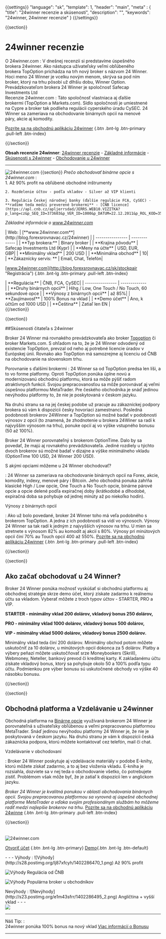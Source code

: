 ﻿{{settings}}
  "language": "sk",
  "template": 1,
  "header": "main",
  "meta" : {
    "title": "24winner recenzie a skúsenosti",
    "description": "",
    "keywords": "24winner, 24winner recenzie"
  }
{{/settings}}
<span itemprop="reviewRating" itemscope itemtype="http://schema.org/Rating">
  <meta itemprop="worstRating" content="1"/>
  <meta itemprop="ratingValue" content="87"/>
  <meta itemprop="bestRating" content="100"/>
</span>
<meta itemprop="itemreviewed" content="Stockpair">
<meta itemprop="author" content="ForexSrovnávač.cz">

<div class="row">
<div class="col-md-9" role="main" markdown="1">

{{section}}

# 24winner recenzie
<div class="row" style="width:92%">
  <div class="col-md-6" markdown="1">
O 24winner.com
:    
V dnešnej recenzii si predstavíme úspešného brokera 24winner. Ako nástupca užívateľsky veľmi obľúbeného brokera TopOption prichádza na trh nový broker s názvom 24 Winner. Hoci meno 24 Winner je vcelku novým menom, skrýva sa pod ním broker, ktorý na trhu pôsobí už dlhšiu dobu, Winner Option. Prevádzkovateľom brokera 24 Winner je spoločnosť Safecap Investments Ltd


</div>
  <div class="col-md-6" markdown="1">
Recenzie 24winner.com
:    
Táto spoločnosť vlastniaca aj ďalšie brokermi (TopOption a Markets.com). Sídlo spoločnosti je umiestnené na Cypre a broker tak podlieha regulácii cyperského úradu CySEC. 24 Winner sa zameriava na obchodovanie binárnych opcií na menové páry, akcie aj komodity.

[Pozrite sa na obchodnú aplikáciu 24winner](http://blog.forexsrovnavac.cz/sk/24winner "Registrácia") {.btn .bnt-lg .btn-primary .pull-left .btn-index}

</div>
</div>
{{/section}}

**Obsah recenzie 24winner**: [24winner recenzie](http://forexsrovnavac.cz/sk/24winner#section-1) - [Základné informácie](http://forexsrovnavac.cz/sk/24winner#section-2) - [Skúsenosti s 24winner](http://forexsrovnavac.cz/sk/24winner#section-3) - [Obchodovanie u 24winner](http://forexsrovnavac.cz/sk/24winner#section-4)
- - -
![24winner.com](http://blog.forexsrovnavac.cz/sk/wp-content/uploads/2015/04/2015-04-30-16_00_25-24Winner-%E2%80%93-Option-%E2%80%93-Your-Winning-Option-for-Trading-Binary-Options.png) 
{{section}}
*Prečo obchodovať binárne opcie s 24winner.com*
:    
     1. Až 90% profit na obľúbené obchodné inštrumenty
    
    2. Rozdelenie účtov - podľa vkladov - Silver až VIP klienti

    3. Regulácia Českej národnej banky (ďalšie regulácie FCA, CySEC) - **radíme teda medzi preverené brokermi** - [ČNB licence](https://apl.cnb.cz/apljerrsdad/JERRS.WEB10.VIZITKA?p_lang=cz&p_SEQ_ID=373603&p_VER_ID=1000&p_DATUM=22.12.2011&p_ROL_KOD=35)


*Základné informácie o www.24winner.com*
<div class="row" style="width:92%">
  <div class="col-md-6" markdown="1">
| Web:     |   [**www.24winner.com**](http://blog.forexsrovnavac.cz/24winner) |
| ---------------- | ------------- |
| **Typ brokera:**   | Binary broker  |
| **Krajina pôvodu**   | Safecap Investments Ltd (Kypr)  |
| **Meny na účte** | USD, EUR, GBP|
| **Minimálny vklad** | 200 USD |
| **Minimálna obchod**  | 10|
| **Zákaznícky servis: **  | Email, Chat, Telefón|

[www.24winner.com](http://blog.forexsrovnavac.cz/sk/stockpair "Registrácia") {.btn .bnt-lg .btn-primary .pull-left .btn-index}

  </div>
  <div class="col-md-6" markdown="1">
| **Regulácia:**  | ČNB, FCA, CySEC|
| ---------------- | ------------- |
| **Druhy binárnych opcií**  | Hihg / Low, One Touch / No Touch, 60 sekundové opce |
| **Výnosy z binárnych opcií**  | až 85%|
| **Zaujímavosť**  | 100% Bonus na vklad |
| **Demo účet**  | Ano, k účtům od 1000 USD |
| **Čeština**  | Zatiaľ len EN |

</div>
</div>
{{/section}}

{{section}}

##Skúsenosti čitateľa s 24winner

Broker 24 Winner má rovnakého prevádzkovateľa ako broker [Topoption](http://blog.forexsrovnavac.cz/sk/24winner "Topoption recenzie") či broker Markets.com. S ohľadom na to, že je 24 Winner odvodený od existencie TopOption, prevzal od neho aj potrebné licencie úradov v Európskej únii. Rovnako ako TopOption má samozrejme aj licenciu od ČNB na obchodovanie na slovenskom trhu.

Porovnanie s ďalšími brokermi
:    24 Winner sa od TopOption predsa len líši, a to vo forme platformy. Oproti TopOption ponúka úplne novú a modernizovanú obchodnú platformu, ktorá sa môže pýšiť radom atraktívnych funkcií. Svojou prepracovanosťou sa môže porovnávať aj veľmi úspešnou platformou MetaTrader. Pre českého obchodníka je snáď jedinou nevýhodou platformy to, že nie je poskytovaná v českom jazyku.

Na druhú stranu sa na jej českej podobe už pracuje au zákazníckej podpory brokera sú vám k dispozícii česky hovoriaci zamestnanci. Posledná podobnosti brokerov 24Winner a TopOption sú možné badať v podobnosti výnosov z opcií (to znamená, že zhodnotenie u brokera 24Winer sa radí k najvyšším výnosom na trhu), ponuke opcií aj vo výške vstupného bonusu (50 až 100%).

Broker 24 Winner porovnateľný s brokerom OptionTime. Dalo by sa povedať, že majú aj rovnakého prevádzkovateľa. Jediné rozdiely u týchto dvoch brokerov sú možné badať v dizajne a výške minimálneho vkladu (OptionTime 100 USD, 24 Winner 200 USD).

S akými opciami môžeme u 24 Winner obchodovať?

:    24 Winner sa zameriava na obchodovanie binárnych opcií na Forex, akcie, komodity, indexy, menové páry i Bitcoin. Jeho obchodná ponuka zahŕňa klasické High / Low opcie, One Touch a No Touch opcie, binárne párové opcie a opcie delené podľa expiračnej doby (krátkodobé a dlhodobé, expiračná doba sa pohybuje od jednej minúty až po niekoľko hodín).

Výnosy z binárnych opcií

:    Ako už bolo povedané, broker 24 Winner toho má veľa podobného s brokerom TopOption. A jedna z ich podobností sa vidí vo výnosoch. Výnosy 24 Winner sa tak radí k jedným z najvyšších výnosov na trhu. U mien sa stretnete s výnosom 82% au komodít aj akcií s 80%. Výnosy pri minútových opcií činí 70% au Touch opcií 400 až 550%.
[Pozrite sa na obchodnú aplikáciu 24winner](http://blog.forexsrovnavac.cz/sk/24winner "Registrácia") {.btn .bnt-lg .btn-primary .pull-left .btn-index}


{{/section}}

{{section}}
## Ako začať obchodovať u 24 Winner?

Broker 24 Winner ponúka možnosť vyskúšať si obchodnú platformu aj obchodnej stratégie skrze demo účet, ktorý získate zadarmo k reálnemu účtu sa vkladom. Vyberať môžete z troch typov účtov - STARTER, PRO a VIP.

**STARTER - minimálny vklad 200 dolárov, vkladový bonus 250 dolárov,**
 
**PRO - minimálny vklad 1000 dolárov, vkladový bonus 500 dolárov,**

**VIP - minimálny vklad 5000 dolárov, vkladový bonus 2500 dolárov.**

Minimálny vklad teda činí 200 dolárov. Minimálny obchod potom môžete uskutočniť za 10 dolárov, u minútových opcií dokonca za 5 dolárov. Platby a výbery peňazí môžete uskutočňovať srze Moneybookers (Skrill), Webmoney, Neteller, bankový prevod či kreditnej karty. K zakladanému účtu získate vkladový bonus, ktorý sa pohybuje okolo 50 a 100% podľa typu účtu. Podmienkou pre výber bonusu sú uskutočnené obchody vo výške 40 násobku bonusu.


{{/section}}


{{section}}
## Obchodná platforma a Vzdelávanie u 24winner

Obchodná platforma na [Binárne opcie](http://www.forexsrovnavac.cz/sk/binarne-opcie "Binárne opcie") využívaná brokerom 24 Winner je porovnateľná s užívateľsky obľúbenou a veľmi prepracovanou platformou MetaTrader. Snáď jedinou nevýhodou platformy 24 Winner je, že nie je poskytovaná v českom jazyku. Na druhú stranu je vám k dispozícii česká zákaznícka podpora, ktorú môžete kontaktovať cez telefón, mail či chat.

Vzdelávanie v obchodovaní

:     Broker 24 Winner poskytuje aj vzdelávacie materiály v podobe E-knihy, ktorú môžete získať zadarmo, a to aj bez vloženia vkladu. E-kniha je rozsiahla, dozviete sa v nej teda o obchodovanie všetko, čo potrebujete zistiť. Problémom však môže byť, že je zatiaľ k dispozícii len v anglickom jazyku.

*Broker 24 Winner je kvalitná ponukou v oblasti obchodovania binárnych opcií. Svojou prepracovanou platformou sa vyrovná aj úspešné obchodnej platforme MetaTrader a vďaka svojim profesionálnym službám ho môžeme radiť medzi najlepšie brokerov na trhu.*
[Pozrite sa na obchodnú aplikáciu 24winne](http://blog.forexsrovnavac.cz/sk/24winner "Registrácia") {.btn .bnt-lg .btn-primary .pull-left .btn-index}


{{/section}}



</div>
<div class="col-md-3" markdown="1">
<div class="well" markdown="1" style="margin-top: 2.5em">
  

![24winner.com](http://blog.forexsrovnavac.cz/wp-content/uploads/2015/04/24Winner.png) 

[Otvoriť účet](http://blog.forexsrovnavac.cz/sk/24winner "Reálný účet") {.btn .bnt-lg .btn-primary} [Demo](http://blog.forexsrovnavac.cz/sk/24winner "Demo účet"){.btn .bnt-lg .btn-default}
</div>
<div class="container-fluid" markdown="1">


</div>
<div class="container-fluid" markdown="1">

</div>
<div class="container-fluid" markdown="1">
- - -
Výhody
:   
![Výhody](http://s28.postimg.org/lj87xfcyh/1402286470_1.png)     Až 90% profit

![Výhody](http://s28.postimg.org/lj87xfcyh/1402286470_1.png)     Regulácia od ČNB

![Výhody](http://s28.postimg.org/lj87xfcyh/1402286470_1.png)     Populárna broker u obchodníkov

</div>
<div class="container-fluid" markdown="1">
Nevýhody
:   
![Nevýhody](http://s23.postimg.org/e1m43sfrr/1402286495_2.png)     Angličtina + vyšší vklad
- - -
</div>
<div class="container-fluid" markdown="1">
<a href="http://blog.forexsrovnavac.cz/sk/stockpair" alt="Demo účet" target="_blank">
 <img src="http://blog.forexsrovnavac.cz/wp-content/uploads/2014/10/informace.png" width="" height=""/>

</a>

- - -
Náš Tip:
:    
24winner ponúka 100% bonus na nový vklad [Viac informácií o Bonusu](http://blog.forexsrovnavac.cz/sk/24winner)
- - -

</div>
</div>
</div>

